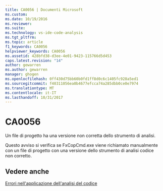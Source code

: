 ```yaml
---
title: CA0056 | Documenti Microsoft
ms.custom: 
ms.date: 10/19/2016
ms.reviewer: 
ms.suite: 
ms.technology: vs-ide-code-analysis
ms.tgt_pltfrm: 
ms.topic: article
f1_keywords: CA0056
helpviewer_keywords: CA0056
ms.assetid: 428bfd38-d3ee-4e01-9423-115766d5d453
caps.latest.revision: "14"
author: gewarren
ms.author: gewarren
manager: ghogen
ms.openlocfilehash: 0ff430d75bb60b0fd1ff8d0c6c1405fc928a5ed1
ms.sourcegitcommit: f40311056ea0b4677efcca74a285dbb0ce0e7974
ms.translationtype: MT
ms.contentlocale: it-IT
ms.lasthandoff: 10/31/2017
---
```

# <a name="ca0056"></a>CA0056
Un file di progetto ha una versione non corretta dello strumento di analisi.  
  
 Questo avviso si verifica se FxCopCmd.exe viene richiamato manualmente con un file di progetto con una versione dello strumento di analisi codice non corretto.  
  
## <a name="see-also"></a>Vedere anche  
 [Errori nell'applicazione dell'analisi del codice](../code-quality/code-analysis-application-errors.md)   
